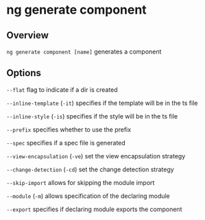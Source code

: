<!-- Links in /docs/documentation should NOT have `.md` at the end, because they end up in our wiki at release. -->

# ng generate component

## Overview
`ng generate component [name]` generates a component

## Options
`--flat` flag to indicate if a dir is created

`--inline-template` (`-it`) specifies if the template will be in the ts file

`--inline-style` (`-is`) specifies if the style will be in the ts file

`--prefix` specifies whether to use the prefix

`--spec` specifies if a spec file is generated

`--view-encapsulation` (`-ve`) set the view encapsulation strategy

`--change-detection` (`-cd`) set the change detection strategy

`--skip-import` allows for skipping the module import

`--module` (`-m`) allows specification of the declaring module

`--export` specifies if declaring module exports the component
